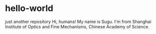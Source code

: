 # hello-world
just another repository
Hi, humans!
My name is Sugu. I'm from Shanghai Institute of Optics and Fine Mechanisms, Chinese Academy of Science.
